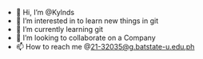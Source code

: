 - 👋 Hi, I’m @Kylnds
- 👀 I’m interested in to learn new things in git
- 🌱 I’m currently learning git
- 💞️ I’m looking to collaborate on a Company 
- 📫 How to reach me @21-32035@g.batstate-u.edu.ph
